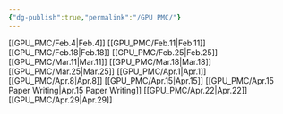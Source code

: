 ```yaml
---
{"dg-publish":true,"permalink":"/GPU PMC/"}
---
```


[[GPU_PMC/Feb.4\|Feb.4]]
[[GPU_PMC/Feb.11\|Feb.11]]
[[GPU_PMC/Feb.18\|Feb.18]]
[[GPU_PMC/Feb.25\|Feb.25]]
[[GPU_PMC/Mar.11\|Mar.11]]
[[GPU_PMC/Mar.18\|Mar.18]]
[[GPU_PMC/Mar.25\|Mar.25]]
[[GPU_PMC/Apr.1\|Apr.1]]
[[GPU_PMC/Apr.8\|Apr.8]]
[[GPU_PMC/Apr.15\|Apr.15]]
[[GPU_PMC/Apr.15 Paper Writing\|Apr.15 Paper Writing]]
[[GPU_PMC/Apr.22\|Apr.22]]
[[GPU_PMC/Apr.29\|Apr.29]]